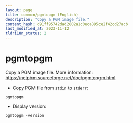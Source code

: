 ```yaml
---
layout: page
title: common/pgmtopgm (English)
description: "Copy a PGM image file."
content_hash: d91ff95742dad2802a1c0eca895ce2f42cd27acb
last_modified_at: 2023-11-12
tldri18n_status: 2
---
```

# pgmtopgm

Copy a PGM image file.
More information: <https://netpbm.sourceforge.net/doc/pgmtopgm.html>.

- Copy PGM file from `stdin` to `stderr`:

`pgmtopgm`

- Display version:

`pgmtopgm -version`
